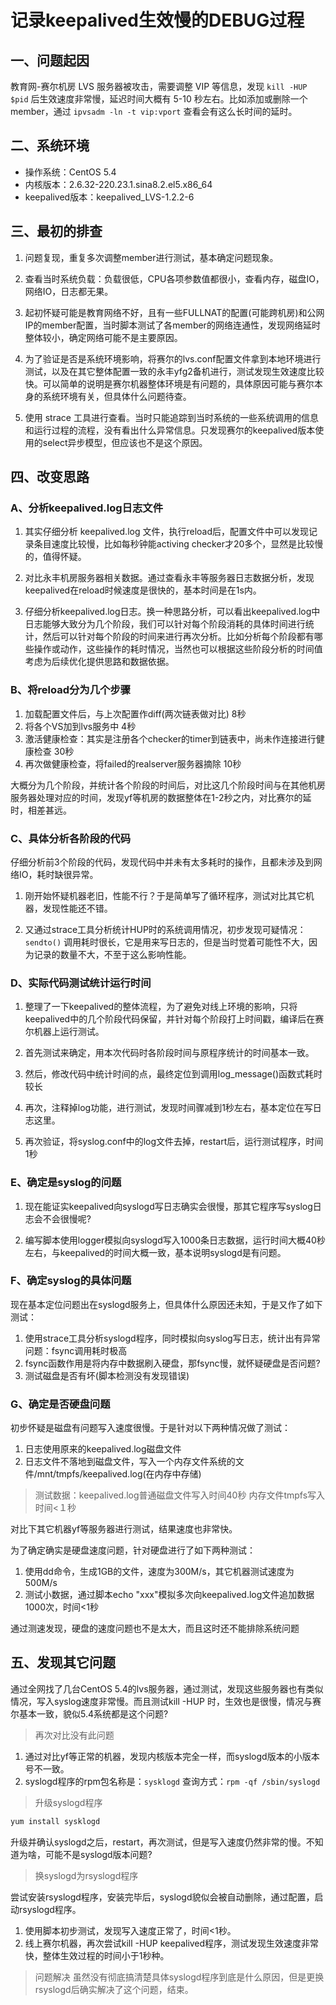 # 记录keepalived生效慢的DEBUG过程

## 一、问题起因
教育网-赛尔机房 LVS 服务器被攻击，需要调整 VIP 等信息，发现 `kill -HUP $pid` 后生效速度非常慢，延迟时间大概有 5-10 秒左右。比如添加或删除一个 member，通过 `ipvsadm -ln -t vip:vport` 查看会有这么长时间的延时。

## 二、系统环境
* 操作系统：CentOS 5.4
* 内核版本：2.6.32-220.23.1.sina8.2.el5.x86_64
* keepalived版本：keepalived_LVS-1.2.2-6

## 三、最初的排查
1. 问题复现，重复多次调整member进行测试，基本确定问题现象。

2. 查看当时系统负载：负载很低，CPU各项参数值都很小，查看内存，磁盘IO，网络IO，日志都无果。

3. 起初怀疑可能是教育网络不好，且有一些FULLNAT的配置(可能跨机房)和公网IP的member配置，当时脚本测试了各member的网络连通性，发现网络延时整体较小，确定网络可能不是主要原因。

4. 为了验证是否是系统环境影响，将赛尔的lvs.conf配置文件拿到本地环境进行测试，以及在其它整体配置一致的永丰yfg2备机进行，测试发现生效速度比较快。可以简单的说明是赛尔机器整体环境是有问题的，具体原因可能与赛尔本身的系统环境有关，但具体什么问题待查。

5. 使用 strace 工具进行查看。当时只能追踪到当时系统的一些系统调用的信息和运行过程的流程，没有看出什么异常信息。只发现赛尔的keepalived版本使用的select异步模型，但应该也不是这个原因。

## 四、改变思路
### A、分析keepalived.log日志文件
1. 其实仔细分析 keepalived.log 文件，执行reload后，配置文件中可以发现记录条目速度比较慢，比如每秒钟能activing checker才20多个，显然是比较慢的，值得怀疑。

2. 对比永丰机房服务器相关数据。通过查看永丰等服务器日志数据分析，发现keepalived在reload时候速度是很快的，基本时间是在1s内。

3. 仔细分析keepalived.log日志。换一种思路分析，可以看出keepalived.log中日志能够大致分为几个阶段，我们可以针对每个阶段消耗的具体时间进行统计，然后可以针对每个阶段的时间来进行再次分析。比如分析每个阶段都有哪些操作或动作，这些操作的耗时情况，当然也可以根据这些阶段分析的时间值考虑为后续优化提供思路和数据依据。

### B、将reload分为几个步骤
1. 加载配置文件后，与上次配置作diff(两次链表做对比)   8秒
2. 将各个VS加到lvs服务中   4秒
3. 激活健康检查：其实是注册各个checker的timer到链表中，尚未作连接进行健康检查     30秒
4. 再次做健康检查，将failed的realserver服务器摘除     10秒

大概分为几个阶段，并统计各个阶段的时间后，对比这几个阶段时间与在其他机房服务器处理对应的时间，发现yf等机房的数据整体在1-2秒之内，对比赛尔的延时，相差甚远。

### C、具体分析各阶段的代码
仔细分析前3个阶段的代码，发现代码中并未有太多耗时的操作，且都未涉及到网络IO，耗时缺很异常。

1. 刚开始怀疑机器老旧，性能不行？于是简单写了循环程序，测试对比其它机器，发现性能还不错。

2. 又通过strace工具分析统计HUP时的系统调用情况，初步发现可疑情况：`sendto()` 调用耗时很长，它是用来写日志的，但是当时觉着可能性不大，因为记录的数量不大，不至于这么影响性能。

### D、实际代码测试统计运行时间
1. 整理了一下keepalived的整体流程，为了避免对线上环境的影响，只将keepalived中的几个阶段代码保留，并针对每个阶段打上时间戳，编译后在赛尔机器上运行测试。

2. 首先测试来确定，用本次代码时各阶段时间与原程序统计的时间基本一致。

3. 然后，修改代码中统计时间的点，最终定位到调用log_message()函数式耗时较长

4. 再次，注释掉log功能，进行测试，发现时间骤减到1秒左右，基本定位在写日志这里。

5. 再次验证，将syslog.conf中的log文件去掉，restart后，运行测试程序，时间1秒

### E、确定是syslog的问题
1. 现在能证实keepalived向syslogd写日志确实会很慢，那其它程序写syslog日志会不会很慢呢?

2. 编写脚本使用logger模拟向syslogd写入1000条日志数据，运行时间大概40秒左右，与keepalived的时间大概一致，基本说明syslogd是有问题。

### F、确定syslog的具体问题
现在基本定位问题出在syslogd服务上，但具体什么原因还未知，于是又作了如下测试：
1. 使用strace工具分析syslogd程序，同时模拟向syslog写日志，统计出有异常问题：fsync调用耗时极高
2. fsync函数作用是将内存中数据刷入硬盘，那fsync慢，就怀疑硬盘是否问题?
3. 测试磁盘是否有坏(脚本检测没有发现错误)

### G、确定是否硬盘问题
初步怀疑是磁盘有问题写入速度很慢。于是针对以下两种情况做了测试：
1. 日志使用原来的keepalived.log磁盘文件
2. 日志文件不落地到磁盘文件，写入一个内存文件系统的文件/mnt/tmpfs/keepalived.log(在内存中存储)

> 测试数据：keepalived.log普通磁盘文件写入时间40秒  内存文件tmpfs写入时间<１秒

对比下其它机器yf等服务器进行测试，结果速度也非常快。

为了确定确实是硬盘速度问题，针对硬盘进行了如下两种测试：
1. 使用dd命令，生成1GB的文件，速度为300M/s，其它机器测试速度为500M/s
2. 测试小数据，通过脚本echo "xxx"模拟多次向keepalived.log文件追加数据1000次，时间<1秒

通过测速发现，硬盘的速度问题也不是太大，而且这时还不能排除系统问题

## 五、发现其它问题
通过全网找了几台CentOS 5.4的lvs服务器，通过测试，发现这些服务器也有类似情况，写入syslog速度非常慢。而且测试kill -HUP 时，生效也是很慢，情况与赛尔基本一致，貌似5.4系统都是这个问题?

>再次对比没有此问题

1. 通过对比yf等正常的机器，发现内核版本完全一样，而syslogd版本的小版本号不一致。
2. syslogd程序的rpm包名称是：`sysklogd` 查询方式：`rpm -qf /sbin/syslogd`
  
> 升级syslogd程序

  ```sh
  yum install sysklogd
  ```
  升级并确认syslogd之后，restart，再次测试，但是写入速度仍然非常的慢。不知道为啥，可能不是syslogd版本问题?

> 换syslogd为rsyslogd程序

尝试安装rsyslogd程序，安装完毕后，syslogd貌似会被自动删除，通过配置，启动rsyslogd程序。

1. 使用脚本初步测试，发现写入速度正常了，时间<1秒。
2. 线上赛尔机器，再次尝试kill -HUP keepalived程序，测试发现生效速度非常快，整体生效过程的时间小于1秒种。

> 问题解决
虽然没有彻底搞清楚具体syslogd程序到底是什么原因，但是更换rsyslogd后确实解决了这个问题，结束。
